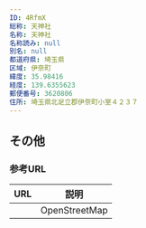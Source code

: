 ```yaml
---
ID: 4RfmX
総称: 天神社
名称: 天神社
名称読み: null
別名: null
都道府県: 埼玉県
区域: 伊奈町
緯度: 35.98416
経度: 139.6355623
郵便番号: 3620806
住所: 埼玉県北足立郡伊奈町小室４２３７
---
```


## その他

### 参考URL

| URL | 説明          |
| --- | ------------- |
|     | OpenStreetMap |
